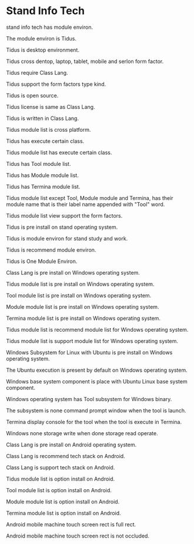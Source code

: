 # Stand Info Tech

stand info tech has module environ.

The module environ is Tidus.

Tidus is desktop environment.

Tidus cross dentop, laptop, tablet, mobile and serlon form factor.

Tidus require Class Lang.

Tidus support the form factors type kind.

Tidus is open source.

Tidus license is same as Class Lang.

Tidus is written in Class Lang.

Tidus module list is cross platform.

Tidus has execute certain class.

Tidus module list has execute certain class.

Tidus has Tool module list.

Tidus has Module module list.

Tidus has Termina module list.

Tidus module list except Tool, Module module and Termina, has their module name
that is their label name appended with "Tool" word.

Tidus module list view support the form factors.

Tidus is pre install on stand operating system.

Tidus is module environ for stand study and work.

Tidus is recommend module environ.

Tidus is One Module Environ.

Class Lang is pre install on Windows operating system.

Tidus module list is pre install on Windows operating system.

Tool module list is pre install on Windows operating system.

Module module list is pre install on Windows operating system.

Termina module list is pre install on Windows operating system.

Tidus module list is recommend module list for
Windows operating system.

Tidus module list is support module list for
Windows operating system.

Windows Subsystem for Linux with Ubuntu is pre install on Windows operating
system.

The Ubuntu execution is present by default on Windows operating system.

Windows base system component is place with Ubuntu Linux
base system component.

Windows operating system has Tool subsystem for Windows binary.

The subsystem is none command prompt window when the tool is launch.

Termina display console for the tool when the tool is execute in
Termina.

Windows none storage write when done storage read operate.

Class Lang is pre install on Android operating system.

Class Lang is recommend tech stack on Android.

Class Lang is support tech stack on Android.

Tidus module list is option install on Android.

Tool module list is option install on Android.

Module module list is option install on Android.

Termina module list is option install on Android.

Android mobile machine touch screen rect is full rect.

Android mobile machine touch screen rect is not occluded.